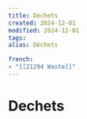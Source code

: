 ```yaml
---
title: Dechets
created: 2024-12-01
modified: 2024-12-01
tags: 
alias: Déchets

french:
- "[[21294 Waste]]"
---
```

# Dechets
